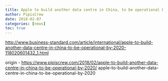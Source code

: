 ```yaml
---
title: Apple to build another data centre in China, to be operational by 2020
author: PipisCrew
date: 2018-02-07
categories: [news]
toc: true
---
```


http://www.business-standard.com/article/international/apple-to-build-another-data-centre-in-china-to-be-operational-by-2020-118020601432_1.html

origin - https://www.pipiscrew.com/2018/02/apple-to-build-another-data-centre-in-china-to-be-operational-by-2020/ apple-to-build-another-data-centre-in-china-to-be-operational-by-2020